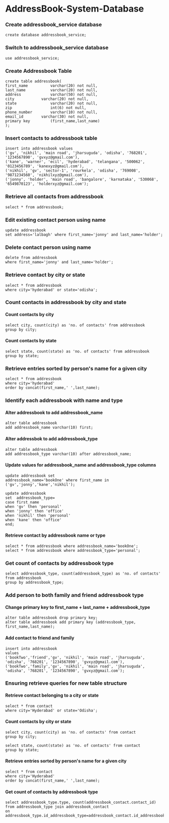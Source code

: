 # AddressBook-System-Database

### Create addressbook_service database
```
create database addressbook_service;
```
### Switch to addressbook_service database
```
use addressbook_service;
```
### Create Addressbook Table
```
create table addressbook(
first_name          varchar(20) not null,
last_name           varchar(20) not null,
address             varchar(50) not null,
city		    varchar(20) not null,
state               varchar(20) not null,
zip                 int(6) not null,
phone_number        varchar(10) not null,
email_id	    varchar(30) not null,
primary key         (first_name,last_name)
);
```
### Insert contacts to addressbook table
```
insert into addressbook values
('gv', 'nikhil', 'main road', 'jharsuguda', 'odisha', '768201', '1234567890', 'gvxyz@gmail.com'),
('kane', 'warner', 'ecil', 'hyderabad', 'telangana', '500062', '0123456789', 'kanexyz@gmail.com'),
('nikhil', 'gv', 'sector-1', 'rourkela', 'odisha', '769008', '9871234560', 'nikhilxyz@gmail.com'),
('jonny', 'holder', 'main road', 'bangalore', 'karnataka', '530068', '6549870123', 'holderxyz@gmail.com');
```
### Retrieve all contacts from addressbook
```
select * from addressbook;
```
### Edit existing contact person using name
```
update addressbook
set address='lalbagh' where first_name='jonny' and last_name='holder';
``` 
### Delete contact person using name
```
delete from addressbook
where first_name='jonny' and last_name='holder';
```
### Retrieve contact by city or state
```
select * from addressbook
where city='hyderabad' or state='odisha';
```
### Count contacts in addressbook by city and state
#### Count contacts by city
```
select city, count(city) as 'no. of contacts' from addressbook
group by city;
```
#### Count contacts by state
```
select state, count(state) as 'no. of contacts' from addressbook
group by state;
``` 
### Retrieve entries sorted by person's name for a given city
```
select * from addressbook 
where city='hyderabad' 
order by concat(first_name,' ',last_name);
```
### Identify each addressbook with name and type
#### Alter addressbook to add addressbook_name
```
alter table addressbook
add addressbook_name varchar(10) first;
```
#### Alter addressbok to add addressbook_type
```
alter table addressbook
add addressbook_type varchar(10) after addressbook_name;
```
#### Update values for addressbook_name and addressbook_type columns
```
update addressbook set 
addressbook_name='bookOne' where first_name in ('gv','jonny','kane','nikhil');

update addressbook 
set  addressbook_type=
case first_name
when 'gv' then 'personal'
when 'jonny' then 'office'
when 'nikhil' then 'personal'
when 'kane' then 'office'
end;
```
#### Retrieve contact by addressbook name or type
```
select * from addressbook where addressbook_name='bookOne';
select * from addressbook where addressbook_type='personal';
```
### Get count of contacts by addressbook type
```
select addressbook_type, count(addressbook_type) as 'no. of contacts' from addressbook
group by addressbook_type;
```
### Add person to both family and friend addressbook type
#### Change primary key to first_name + last_name + addressbook_type
```
alter table addressbook drop primary key;
alter table addressbook add primary key (addressbook_type, first_name,last_name);
```
#### Add contact to friend and family
```
insert into addressbook 
values
('bookTwo','friend','gv', 'nikhil', 'main road', 'jharsuguda', 'odisha', '768201', '1234567890', 'gvxyz@gmail.com'),
('bookTwo','family','gv', 'nikhil', 'main road', 'jharsuguda', 'odisha', '768201', '1234567890', 'gvxyz@gmail.com');
```
### Ensuring retrieve queries for new table structure
#### Retrieve contact belonging to a city or state
```
select * from contact
where city='Hyderabad' or state='Odisha';
```
#### Count contacts by city or state
```
select city, count(city) as 'no. of contacts' from contact
group by city;

select state, count(state) as 'no. of contacts' from contact
group by state;
```
#### Retrieve entries sorted by person's name for a given city
```
select * from contact
where city='Hyderabad' 
order by concat(first_name,' ',last_name);
```
#### Get count of contacts by addressbook type
```
select addressbook_type.type, count(addressbook_contact.contact_id) from addressbook_type join addressbook_contact
on addressbook_type.id_addressbook_type=addressbook_contact.id_addressbook_type;
```